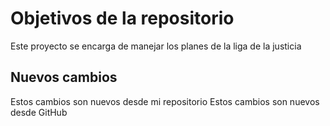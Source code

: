 # Objetivos de la repositorio

Este proyecto se encarga de manejar los planes de la liga de la justicia


## Nuevos cambios

Estos cambios son nuevos desde mi repositorio
Estos cambios son nuevos desde GitHub
